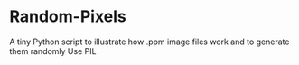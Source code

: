 # Random-Pixels
A tiny Python script to illustrate how .ppm image files work and to generate them randomly
Use PIL
